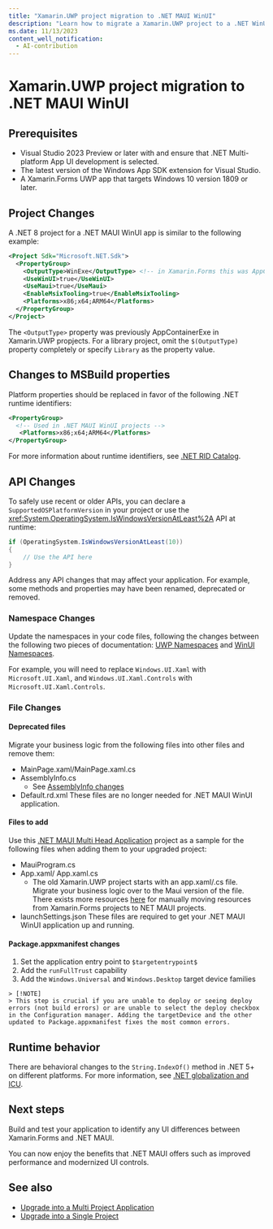 ```yaml
---
title: "Xamarin.UWP project migration to .NET MAUI WinUI"
description: "Learn how to migrate a Xamarin.UWP project to a .NET WinUI project."
ms.date: 11/13/2023
content_well_notification: 
  - AI-contribution
---
```


# Xamarin.UWP project migration to .NET MAUI WinUI

## Prerequisites

- Visual Studio 2023 Preview or later with and ensure that .NET Multi-platform App UI development is selected.
- The latest version of the Windows App SDK extension for Visual Studio.
- A Xamarin.Forms UWP app that targets Windows 10 version 1809 or later.

## Project Changes

A .NET 8 project for a .NET MAUI WinUI app is similar to the following example:

```xml
<Project Sdk="Microsoft.NET.Sdk">
  <PropertyGroup>
    <OutputType>WinExe</OutputType> <!-- in Xamarin.Forms this was AppContainerExe -->
    <UseWinUI>true</UseWinUI>
    <UseMaui>true</UseMaui>
    <EnableMsixTooling>true</EnableMsixTooling>
    <Platforms>x86;x64;ARM64</Platforms>
  </PropertyGroup>
</Project>
```

The `<OutputType>` property was previously AppContainerExe in Xamarin.UWP propjects. For a library project, omit the `$(OutputType)` property completely or specify `Library` as the property value.

## Changes to MSBuild properties

Platform properties should be replaced in favor of the following .NET runtime identifiers:

```xml
<PropertyGroup>
  <!-- Used in .NET MAUI WinUI projects -->
   <Platforms>x86;x64;ARM64</Platforms>
</PropertyGroup>
```

For more information about runtime identifiers, see [.NET RID Catalog](/dotnet/core/rid-catalog).

## API Changes

To safely use recent or older APIs, you can declare a `SupportedOSPlatformVersion` in your project or use the <xref:System.OperatingSystem.IsWindowsVersionAtLeast%2A> API at runtime:

```csharp
if (OperatingSystem.IsWindowsVersionAtLeast(10))
{
    // Use the API here
}
```

Address any API changes that may affect your application.  For example, some methods and properties may have been renamed, deprecated or removed.

### Namespace Changes

Update the namespaces in your code files, following the changes between the following two pieces of documentation: [UWP Namespaces](/uwp/api/) and [WinUI Namespaces](/windows/winui/api/).

For example, you will need to replace `Windows.UI.Xaml` with `Microsoft.UI.Xaml`, and `Windows.UI.Xaml.Controls` with `Microsoft.UI.Xaml.Controls`.

### File Changes

#### Deprecated files

Migrate your business logic from the following files into other files and remove them:

- MainPage.xaml/MainPage.xaml.cs
- AssemblyInfo.cs
  - See [AssemblyInfo changes](includes/assemblyinfo-changes.md)
- Default.rd.xml
These files are no longer needed for .NET MAUI WinUI application.

#### Files to add 

Use this [.NET MAUI Multi Head Application](https://github.com/mattleibow/MauiMultiHeadProject/tree/main/sample/MauiMultiHeadApp/MauiMultiHeadApp.WinUI) project as a sample for the following files when adding them to your upgraded project: 

- MauiProgram.cs
- App.xaml/ App.xaml.cs 
  - The old Xamarin.UWP project starts with an app.xaml/.cs file. Migrate your business logic over to the Maui version of the file. There exists more resources [here](https://github.com/dotnet/maui/wiki/Migrating-from-Xamarin.Forms-to-.NET-MAUI) for manually moving resources from Xamarin.Forms projects to NET MAUI projects. 
- launchSettings.json
These files are required to get your .NET MAUI WinUI application up and running. 

#### Package.appxmanifest changes

1. Set the application entry point to `$targetentrypoint$`
2. Add the `runFullTrust` capability
3. Add the `Windows.Universal` and `Windows.Desktop` target device families

```
> [!NOTE]
> This step is crucial if you are unable to deploy or seeing deploy errors (not build errors) or are unable to select the deploy checkbox in the Configuration manager. Adding the targetDevice and the other updated to Package.appxmanifest fixes the most common errors. 
```

## Runtime behavior

There are behavioral changes to the `String.IndexOf()` method in .NET 5+ on different platforms. For more information, see [.NET globalization and ICU](/dotnet/standard/globalization-localization/globalization-icu).

## Next steps

Build and test your application to identify any UI differences between Xamarin.Forms and .NET MAUI. 

You can now enjoy the benefits that .NET MAUI offers such as improved performance and modernized UI controls. 

## See also

- [Upgrade into a Multi Project Application](/dotnet/maui/migration/multi-project-to-multi-project)
- [Upgrade into a Single Project](/dotnet/maui/migration/multi-project-to-multi-project)
